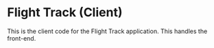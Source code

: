# Flight Track (Client)

This is the client code for the Flight Track application. This handles the front-end.
